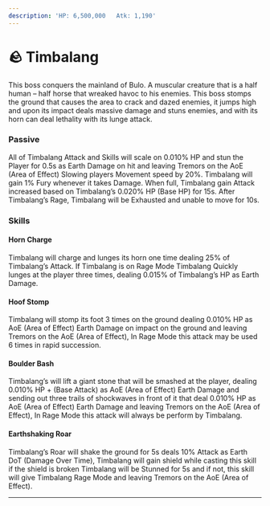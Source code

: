 ```yaml
---
description: 'HP: 6,500,000   Atk: 1,190'
---
```


# 🪨 Timbalang

This boss conquers the mainland of Bulo. A muscular creature that is a half human – half horse that wreaked havoc to his enemies. This boss stomps the ground that causes the area to crack and dazed enemies, it jumps high and upon its impact deals massive damage and stuns enemies, and with its horn can deal lethality with its lunge attack.

### **Passive**

All of Timbalang Attack and Skills will scale on 0.010% HP and stun the Player for 0.5s as Earth Damage on hit and leaving Tremors on the AoE (Area of Effect) Slowing players Movement speed by 20%. Timbalang will gain 1% Fury whenever it takes Damage. When full, Timbalang gain Attack increased based on Timbalang’s 0.020% HP (Base HP) for 15s. After Timbalang’s Rage, Timbalang will be Exhausted and unable to move for 10s.

### **Skills**

#### **Horn Charge**

Timbalang will charge and lunges its horn one time dealing 25% of Timbalang’s Attack. If Timbalang is on Rage Mode Timbalang Quickly lunges at the player three times, dealing 0.015% of Timbalang’s HP as Earth Damage.

#### **Hoof Stomp**

Timbalang will stomp its foot 3 times on the ground dealing 0.010% HP as AoE (Area of Effect) Earth Damage on impact on the ground and leaving Tremors on the AoE (Area of Effect), In Rage Mode this attack may be used 6 times in rapid succession.

#### **Boulder Bash**

Timbalang’s will lift a giant stone that will be smashed at the player, dealing 0.010% HP + (Base Attack) as AoE (Area of Effect) Earth Damage and sending out three trails of shockwaves in front of it that deal 0.010% HP as AoE (Area of Effect) Earth Damage and leaving Tremors on the AoE (Area of Effect), In Rage Mode this attack will always be perform by Timbalang.

#### **Earthshaking Roar**

Timbalang’s Roar will shake the ground for 5s deals 10% Attack as Earth DoT (Damage Over Time), Timbalang will gain shield while casting this skill if the shield is broken Timbalang will be Stunned for 5s and if not, this skill will give Timbalang Rage Mode and leaving Tremors on the AoE (Area of Effect).

****
